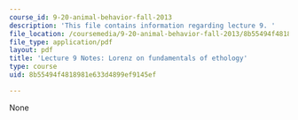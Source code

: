 ```yaml
---
course_id: 9-20-animal-behavior-fall-2013
description: 'This file contains information regarding lecture 9. '
file_location: /coursemedia/9-20-animal-behavior-fall-2013/8b55494f4818981e633d4899ef9145ef_MIT9_20F13_Lec9.pdf
file_type: application/pdf
layout: pdf
title: 'Lecture 9 Notes: Lorenz on fundamentals of ethology'
type: course
uid: 8b55494f4818981e633d4899ef9145ef

---
```

None
